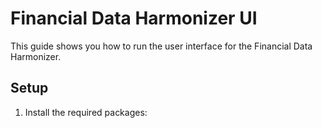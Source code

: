 # Financial Data Harmonizer UI

This guide shows you how to run the user interface for the Financial Data Harmonizer.

## Setup

1. Install the required packages:
